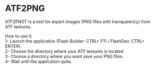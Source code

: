 ATF2PNG
=======

ATF2PNGT is a tool for export images (PNG files with transparency) from ATF textures.<br> 

How to use it:<br>
1- Launch the application (Flash Builder: CTRL+ F11 / FlashDev: CTRL+ ENTER).<br>
2- Choose the directory where your ATF textures is located.<br>
3- Choose a directory where you want save your PNG files. <br>
4- Wait until the application quits.<br>
